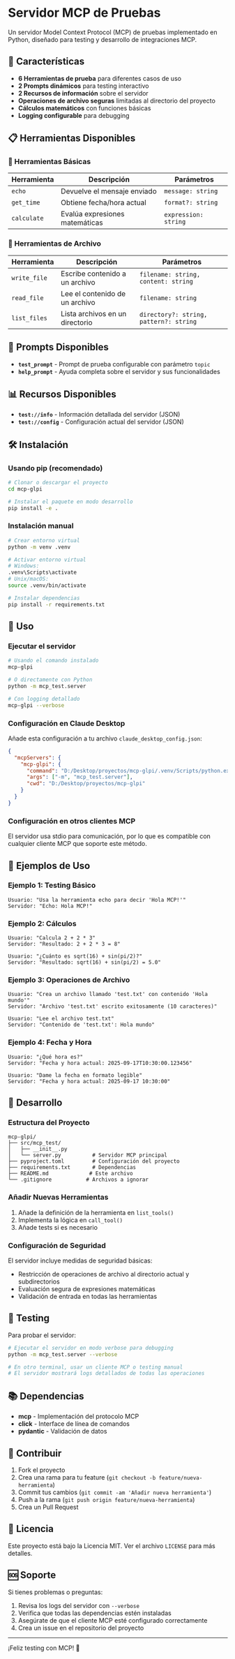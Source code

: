 # Servidor MCP de Pruebas

Un servidor Model Context Protocol (MCP) de pruebas implementado en Python, diseñado para testing y desarrollo de integraciones MCP.

## 🚀 Características

- **6 Herramientas de prueba** para diferentes casos de uso
- **2 Prompts dinámicos** para testing interactivo  
- **2 Recursos de información** sobre el servidor
- **Operaciones de archivo seguras** limitadas al directorio del proyecto
- **Cálculos matemáticos** con funciones básicas
- **Logging configurable** para debugging

## 📋 Herramientas Disponibles

### 🔧 Herramientas Básicas

| Herramienta | Descripción | Parámetros |
|-------------|-------------|------------|
| `echo` | Devuelve el mensaje enviado | `message: string` |
| `get_time` | Obtiene fecha/hora actual | `format?: string` |
| `calculate` | Evalúa expresiones matemáticas | `expression: string` |

### 📁 Herramientas de Archivo

| Herramienta | Descripción | Parámetros |
|-------------|-------------|------------|
| `write_file` | Escribe contenido a un archivo | `filename: string, content: string` |
| `read_file` | Lee el contenido de un archivo | `filename: string` |
| `list_files` | Lista archivos en un directorio | `directory?: string, pattern?: string` |

## 💬 Prompts Disponibles

- **`test_prompt`** - Prompt de prueba configurable con parámetro `topic`
- **`help_prompt`** - Ayuda completa sobre el servidor y sus funcionalidades

## 📊 Recursos Disponibles

- **`test://info`** - Información detallada del servidor (JSON)
- **`test://config`** - Configuración actual del servidor (JSON)

## 🛠️ Instalación

### Usando pip (recomendado)

```bash
# Clonar o descargar el proyecto
cd mcp-glpi

# Instalar el paquete en modo desarrollo
pip install -e .
```

### Instalación manual

```bash
# Crear entorno virtual
python -m venv .venv

# Activar entorno virtual
# Windows:
.venv\Scripts\activate
# Unix/macOS:
source .venv/bin/activate

# Instalar dependencias
pip install -r requirements.txt
```

## 🚀 Uso

### Ejecutar el servidor

```bash
# Usando el comando instalado
mcp-glpi

# O directamente con Python
python -m mcp_test.server

# Con logging detallado
mcp-glpi --verbose
```

### Configuración en Claude Desktop

Añade esta configuración a tu archivo `claude_desktop_config.json`:

```json
{
  "mcpServers": {
    "mcp-glpi": {
      "command": "D:/Desktop/proyectos/mcp-glpi/.venv/Scripts/python.exe",
      "args": ["-m", "mcp_test.server"],
      "cwd": "D:/Desktop/proyectos/mcp-glpi"
    }
  }
}
```

### Configuración en otros clientes MCP

El servidor usa stdio para comunicación, por lo que es compatible con cualquier cliente MCP que soporte este método.

## 📝 Ejemplos de Uso

### Ejemplo 1: Testing Básico
```
Usuario: "Usa la herramienta echo para decir 'Hola MCP!'"
Servidor: "Echo: Hola MCP!"
```

### Ejemplo 2: Cálculos
```
Usuario: "Calcula 2 + 2 * 3"
Servidor: "Resultado: 2 + 2 * 3 = 8"

Usuario: "¿Cuánto es sqrt(16) + sin(pi/2)?"
Servidor: "Resultado: sqrt(16) + sin(pi/2) = 5.0"
```

### Ejemplo 3: Operaciones de Archivo
```
Usuario: "Crea un archivo llamado 'test.txt' con contenido 'Hola mundo'"
Servidor: "Archivo 'test.txt' escrito exitosamente (10 caracteres)"

Usuario: "Lee el archivo test.txt"
Servidor: "Contenido de 'test.txt': Hola mundo"
```

### Ejemplo 4: Fecha y Hora
```
Usuario: "¿Qué hora es?"
Servidor: "Fecha y hora actual: 2025-09-17T10:30:00.123456"

Usuario: "Dame la fecha en formato legible"
Servidor: "Fecha y hora actual: 2025-09-17 10:30:00"
```

## 🔧 Desarrollo

### Estructura del Proyecto

```
mcp-glpi/
├── src/mcp_test/
│   ├── __init__.py
│   └── server.py          # Servidor MCP principal
├── pyproject.toml         # Configuración del proyecto
├── requirements.txt       # Dependencias
├── README.md             # Este archivo
└── .gitignore           # Archivos a ignorar
```

### Añadir Nuevas Herramientas

1. Añade la definición de la herramienta en `list_tools()`
2. Implementa la lógica en `call_tool()`
3. Añade tests si es necesario

### Configuración de Seguridad

El servidor incluye medidas de seguridad básicas:
- Restricción de operaciones de archivo al directorio actual y subdirectorios
- Evaluación segura de expresiones matemáticas
- Validación de entrada en todas las herramientas

## 🧪 Testing

Para probar el servidor:

```bash
# Ejecutar el servidor en modo verbose para debugging
python -m mcp_test.server --verbose

# En otro terminal, usar un cliente MCP o testing manual
# El servidor mostrará logs detallados de todas las operaciones
```

## 📚 Dependencias

- **mcp** - Implementación del protocolo MCP
- **click** - Interface de línea de comandos
- **pydantic** - Validación de datos

## 🤝 Contribuir

1. Fork el proyecto
2. Crea una rama para tu feature (`git checkout -b feature/nueva-herramienta`)
3. Commit tus cambios (`git commit -am 'Añadir nueva herramienta'`)
4. Push a la rama (`git push origin feature/nueva-herramienta`)
5. Crea un Pull Request

## 📄 Licencia

Este proyecto está bajo la Licencia MIT. Ver el archivo `LICENSE` para más detalles.

## 🆘 Soporte

Si tienes problemas o preguntas:

1. Revisa los logs del servidor con `--verbose`
2. Verifica que todas las dependencias estén instaladas
3. Asegúrate de que el cliente MCP esté configurado correctamente
4. Crea un issue en el repositorio del proyecto

---

¡Feliz testing con MCP! 🎉